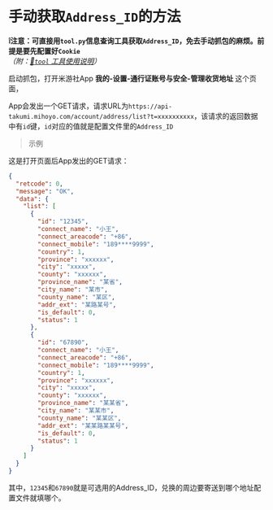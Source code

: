 # 手动获取`Address_ID`的方法
**❕注意：可直接用`tool.py`信息查询工具获取`Address_ID`，免去手动抓包的麻烦。前提是要先配置好`Cookie`**  
*（附：[🔗`tool` 工具使用说明](./tool.md)）*

启动抓包，打开米游社App **我的-设置-通行证账号与安全-管理收货地址** 这个页面，

App会发出一个GET请求，请求URL为`https://api-takumi.mihoyo.com/account/address/list?t=xxxxxxxxxx`，该请求的返回数据中有`id`键，`id`对应的值就是配置文件里的`Address_ID`

> 示例

这是打开页面后App发出的GET请求：
```json
{
  "retcode": 0,
  "message": "OK",
  "data": {
    "list": [
      {
        "id": "12345",
        "connect_name": "小王",
        "connect_areacode": "+86",
        "connect_mobile": "189****9999",
        "country": 1,
        "province": "xxxxxx",
        "city": "xxxxx",
        "county": "xxxxxx",
        "province_name": "某省",
        "city_name": "某市",
        "county_name": "某区",
        "addr_ext": "某路某号",
        "is_default": 0,
        "status": 1
      },
      {
        "id": "67890",
        "connect_name": "小王",
        "connect_areacode": "+86",
        "connect_mobile": "189****9999",
        "country": 1,
        "province": "xxxxxx",
        "city": "xxxxx",
        "county": "xxxxxx",
        "province_name": "某某省",
        "city_name": "某某市",
        "county_name": "某某区",
        "addr_ext": "某某路某某号",
        "is_default": 0,
        "status": 1
      }
    ]
  }
}
```
其中，`12345`和`67890`就是可选用的Address_ID，兑换的周边要寄送到哪个地址配置文件就填哪个。
